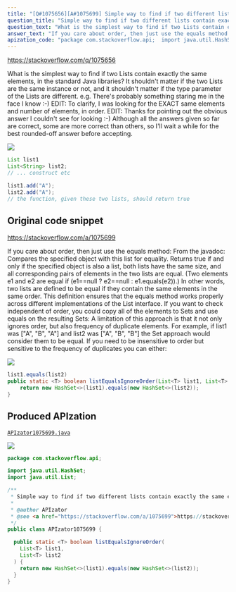 ```yaml
---
title: "[Q#1075656][A#1075699] Simple way to find if two different lists contain exactly the same elements?"
question_title: "Simple way to find if two different lists contain exactly the same elements?"
question_text: "What is the simplest way to find if two Lists contain exactly the same elements, in the standard Java libraries? It shouldn't matter if the two Lists are the same instance or not, and it shouldn't matter if the type parameter of the Lists are different. e.g. There's probably something staring me in the face I know :-) EDIT: To clarify, I was looking for the EXACT same elements and number of elements, in order. EDIT: Thanks for pointing out the obvious answer I couldn't see for looking :-) Although all the answers given so far are correct, some are more correct than others, so I'll wait a while for the best rounded-off answer before accepting."
answer_text: "If you care about order, then just use the equals method: From the javadoc: Compares the specified object with   this list for equality. Returns true   if and only if the specified object is   also a list, both lists have the same   size, and all corresponding pairs of   elements in the two lists are equal.   (Two elements e1 and e2 are equal if   (e1==null ? e2==null :   e1.equals(e2)).) In other words, two   lists are defined to be equal if they   contain the same elements in the same   order. This definition ensures that   the equals method works properly   across different implementations of   the List interface. If you want to check independent of order, you could copy all of the elements to Sets and use equals on the resulting Sets: A limitation of this approach is that it not only ignores order, but also frequency of duplicate elements. For example, if list1 was [\"A\", \"B\", \"A\"] and list2 was [\"A\", \"B\", \"B\"] the Set approach would consider them to be equal. If you need to be insensitive to order but sensitive to the frequency of duplicates you can either:"
apization_code: "package com.stackoverflow.api;  import java.util.HashSet; import java.util.List;  /**  * Simple way to find if two different lists contain exactly the same elements?  *  * @author APIzator  * @see <a href=\"https://stackoverflow.com/a/1075699\">https://stackoverflow.com/a/1075699</a>  */ public class APIzator1075699 {    public static <T> boolean listEqualsIgnoreOrder(     List<T> list1,     List<T> list2   ) {     return new HashSet<>(list1).equals(new HashSet<>(list2));   } }"
---
```


https://stackoverflow.com/q/1075656

What is the simplest way to find if two Lists contain exactly the same elements, in the standard Java libraries?
It shouldn&#x27;t matter if the two Lists are the same instance or not, and it shouldn&#x27;t matter if the type parameter of the Lists are different.
e.g.
There&#x27;s probably something staring me in the face I know :-)
EDIT: To clarify, I was looking for the EXACT same elements and number of elements, in order.
EDIT: Thanks for pointing out the obvious answer I couldn&#x27;t see for looking :-)
Although all the answers given so far are correct, some are more correct than others, so I&#x27;ll wait a while for the best rounded-off answer before accepting.


<div class="code-logo"><img src="/stackoverflow.png" /></div>

```java
List list1
List<String> list2; 
// ... construct etc

list1.add("A");
list2.add("A"); 
// the function, given these two lists, should return true
```


## Original code snippet

https://stackoverflow.com/a/1075699

If you care about order, then just use the equals method:
From the javadoc:
Compares the specified object with
  this list for equality. Returns true
  if and only if the specified object is
  also a list, both lists have the same
  size, and all corresponding pairs of
  elements in the two lists are equal.
  (Two elements e1 and e2 are equal if
  (e1==null ? e2==null :
  e1.equals(e2)).) In other words, two
  lists are defined to be equal if they
  contain the same elements in the same
  order. This definition ensures that
  the equals method works properly
  across different implementations of
  the List interface.
If you want to check independent of order, you could copy all of the elements to Sets and use equals on the resulting Sets:
A limitation of this approach is that it not only ignores order, but also frequency of duplicate elements. For example, if list1 was [&quot;A&quot;, &quot;B&quot;, &quot;A&quot;] and list2 was [&quot;A&quot;, &quot;B&quot;, &quot;B&quot;] the Set approach would consider them to be equal.
If you need to be insensitive to order but sensitive to the frequency of duplicates you can either:

<div class="code-logo"><img src="/stackoverflow.png" /></div>

```java
list1.equals(list2)
public static <T> boolean listEqualsIgnoreOrder(List<T> list1, List<T> list2) {
    return new HashSet<>(list1).equals(new HashSet<>(list2));
}
```

## Produced APIzation

[`APIzator1075699.java`](https://github.com/blind-papers/apization-temp-data/raw/main/search/APIzator1075699.java)

<div class="code-logo"><img src="/apizator.png" /></div>

```java
package com.stackoverflow.api;

import java.util.HashSet;
import java.util.List;

/**
 * Simple way to find if two different lists contain exactly the same elements?
 *
 * @author APIzator
 * @see <a href="https://stackoverflow.com/a/1075699">https://stackoverflow.com/a/1075699</a>
 */
public class APIzator1075699 {

  public static <T> boolean listEqualsIgnoreOrder(
    List<T> list1,
    List<T> list2
  ) {
    return new HashSet<>(list1).equals(new HashSet<>(list2));
  }
}

```